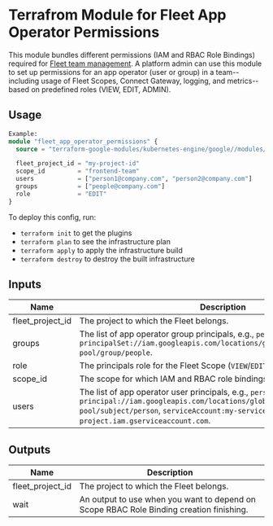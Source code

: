 # Terrafrom Module for Fleet App Operator Permissions

This module bundles different permissions (IAM and RBAC Role Bindings) required for [Fleet team management](https://cloud.google.com/kubernetes-engine/fleet-management/docs/team-management). A platform admin can use this module to set up permissions for an app operator (user or group) in a team--including usage of Fleet Scopes, Connect Gateway, logging, and metrics--based on predefined roles (VIEW, EDIT, ADMIN).

## Usage
```tf
Example:
module "fleet_app_operator_permissions" {
  source = "terraform-google-modules/kubernetes-engine/google//modules/fleet-app-operator-permissions"

  fleet_project_id = "my-project-id"
  scope_id         = "frontend-team"
  users            = ["person1@company.com", "person2@company.com"]
  groups           = ["people@company.com"]
  role             = "EDIT"
}
```

To deploy this config, run:
- `terraform init` to get the plugins
- `terraform plan` to see the infrastructure plan
- `terraform apply` to apply the infrastructure build
- `terraform destroy` to destroy the built infrastructure


<!-- BEGINNING OF PRE-COMMIT-TERRAFORM DOCS HOOK -->
## Inputs

| Name | Description | Type | Default | Required |
|------|-------------|------|---------|:--------:|
| fleet\_project\_id | The project to which the Fleet belongs. | `string` | n/a | yes |
| groups | The list of app operator group principals, e.g., `people@google.com`, `principalSet://iam.googleapis.com/locations/global/workforcePools/my-pool/group/people`. | `list(string)` | n/a | yes |
| role | The principals role for the Fleet Scope (`VIEW`/`EDIT`/`ADMIN`). | `string` | n/a | yes |
| scope\_id | The scope for which IAM and RBAC role bindings are created. | `string` | n/a | yes |
| users | The list of app operator user principals, e.g., `person@google.com`, `principal://iam.googleapis.com/locations/global/workforcePools/my-pool/subject/person`, `serviceAccount:my-service-account@my-project.iam.gserviceaccount.com`. | `list(string)` | n/a | yes |

## Outputs

| Name | Description |
|------|-------------|
| fleet\_project\_id | The project to which the Fleet belongs. |
| wait | An output to use when you want to depend on Scope RBAC Role Binding creation finishing. |

<!-- END OF PRE-COMMIT-TERRAFORM DOCS HOOK -->
